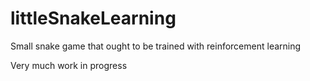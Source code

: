 # littleSnakeLearning
Small snake game that ought to be trained with reinforcement learning

Very much work in progress
